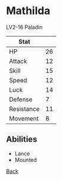 # Mathilda

LV2-16 Paladin

| Stat       | <!-- --> |
| ---------- | -------- |
| HP         | 26       |
| Attack     | 12       |
| Skill      | 15       |
| Speed      | 12       |
| Luck       | 14       |
| Defense    | 7        |
| Resistance | 11       |
| Movement   | 8        |

## Abilities

- Lance
- Mounted

[Back](../README.md)
